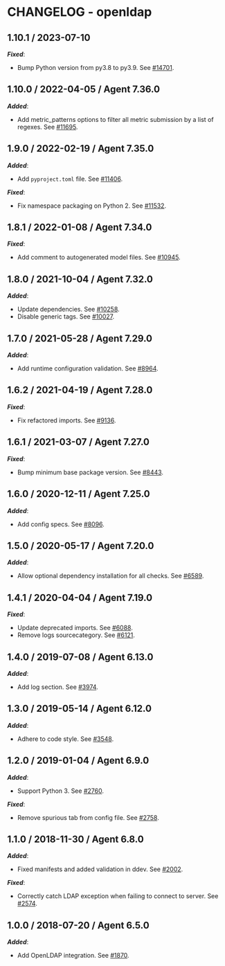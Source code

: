 # CHANGELOG - openldap

## 1.10.1 / 2023-07-10

***Fixed***:

* Bump Python version from py3.8 to py3.9. See [#14701](https://github.com/DataDog/integrations-core/pull/14701).

## 1.10.0 / 2022-04-05 / Agent 7.36.0

***Added***:

* Add metric_patterns options to filter all metric submission by a list of regexes. See [#11695](https://github.com/DataDog/integrations-core/pull/11695).

## 1.9.0 / 2022-02-19 / Agent 7.35.0

***Added***:

* Add `pyproject.toml` file. See [#11406](https://github.com/DataDog/integrations-core/pull/11406).

***Fixed***:

* Fix namespace packaging on Python 2. See [#11532](https://github.com/DataDog/integrations-core/pull/11532).

## 1.8.1 / 2022-01-08 / Agent 7.34.0

***Fixed***:

* Add comment to autogenerated model files. See [#10945](https://github.com/DataDog/integrations-core/pull/10945).

## 1.8.0 / 2021-10-04 / Agent 7.32.0

***Added***:

* Update dependencies. See [#10258](https://github.com/DataDog/integrations-core/pull/10258).
* Disable generic tags. See [#10027](https://github.com/DataDog/integrations-core/pull/10027).

## 1.7.0 / 2021-05-28 / Agent 7.29.0

***Added***:

* Add runtime configuration validation. See [#8964](https://github.com/DataDog/integrations-core/pull/8964).

## 1.6.2 / 2021-04-19 / Agent 7.28.0

***Fixed***:

* Fix refactored imports. See [#9136](https://github.com/DataDog/integrations-core/pull/9136).

## 1.6.1 / 2021-03-07 / Agent 7.27.0

***Fixed***:

* Bump minimum base package version. See [#8443](https://github.com/DataDog/integrations-core/pull/8443).

## 1.6.0 / 2020-12-11 / Agent 7.25.0

***Added***:

* Add config specs. See [#8096](https://github.com/DataDog/integrations-core/pull/8096).

## 1.5.0 / 2020-05-17 / Agent 7.20.0

***Added***:

* Allow optional dependency installation for all checks. See [#6589](https://github.com/DataDog/integrations-core/pull/6589).

## 1.4.1 / 2020-04-04 / Agent 7.19.0

***Fixed***:

* Update deprecated imports. See [#6088](https://github.com/DataDog/integrations-core/pull/6088).
* Remove logs sourcecategory. See [#6121](https://github.com/DataDog/integrations-core/pull/6121).

## 1.4.0 / 2019-07-08 / Agent 6.13.0

***Added***:

* Add log section. See [#3974](https://github.com/DataDog/integrations-core/pull/3974).

## 1.3.0 / 2019-05-14 / Agent 6.12.0

***Added***:

* Adhere to code style. See [#3548](https://github.com/DataDog/integrations-core/pull/3548).

## 1.2.0 / 2019-01-04 / Agent 6.9.0

***Added***:

* Support Python 3. See [#2760][1].

***Fixed***:

* Remove spurious tab from config file. See [#2758][2].

## 1.1.0 / 2018-11-30 / Agent 6.8.0

***Added***:

* Fixed manifests and added validation in ddev. See [#2002][4].

***Fixed***:

* Correctly catch LDAP exception when failing to connect to server. See [#2574][3].

## 1.0.0 / 2018-07-20 / Agent 6.5.0

***Added***:

* Add OpenLDAP integration. See [#1870][5].

[1]: https://github.com/DataDog/integrations-core/pull/2760
[2]: https://github.com/DataDog/integrations-core/pull/2758
[3]: https://github.com/DataDog/integrations-core/pull/2574
[4]: https://github.com/DataDog/integrations-core/pull/2002
[5]: https://github.com/DataDog/integrations-core/pull/1870
